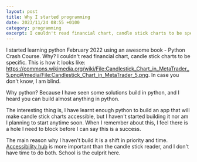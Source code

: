 ```yaml
---
layout: post
title: Why I started programming
date: 2023/11/24 08:55 +0100
category: programming
excerpt: I couldn't read financial chart, candle stick charts to be specific
---
```

I started learning python February 2022 using an awesome book - Python Crash Course. Why? I couldn't read financial chart, candle stick charts to be specific. This is how it looks like: <https://commons.wikimedia.org/wiki/File:Candlestick_Chart_in_MetaTrader_5.png#/media/File:Candlestick_Chart_in_MetaTrader_5.png>. In case you don't know, I am blind.

Why python? Because I have seen some solutions build in python, and I heard you can build almost anything in python.

The interesting thing is, I have learnt enough python to build an app that will make candle stick charts accessible, but I haven't started building it nor am I planning to start anytime soon. When I remember about this, I feel there is a hole I need to block before I can say this is a success.

The main reason why I haven't build it is a shift in priority and time. [Accessibility hub](https://accessibilityhub.tech) is more important than the candle stick reader, and I don't have time to do both. School is the culprit here.
